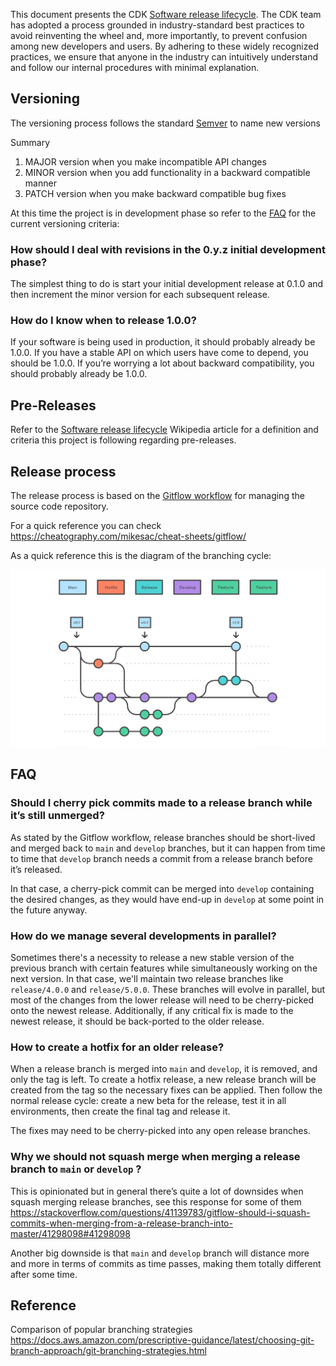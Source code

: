 This document presents the CDK [Software release lifecycle](https://simple.wikipedia.org/wiki/Software_release_life_cycle). The CDK team has adopted a process grounded in industry-standard best practices to avoid reinventing the wheel and, more importantly, to prevent confusion among new developers and users. By adhering to these widely recognized practices, we ensure that anyone in the industry can intuitively understand and follow our internal procedures with minimal explanation.

## Versioning

The versioning process follows the standard [Semver](https://semver.org/) to name new versions

Summary 

1. MAJOR version when you make incompatible API changes
2. MINOR version when you add functionality in a backward compatible manner
3. PATCH version when you make backward compatible bug fixes

At this time the project is in development phase so refer to the [FAQ](https://semver.org/#faq) for the current versioning criteria:

### How should I deal with revisions in the 0.y.z initial development phase?

The simplest thing to do is start your initial development release at 0.1.0 and then increment the minor version for each subsequent release.

### How do I know when to release 1.0.0?

If your software is being used in production, it should probably already be 1.0.0. If you have a stable API on which users have come to depend, you should be 1.0.0. If you’re worrying a lot about backward compatibility, you should probably already be 1.0.0.

## Pre-Releases

Refer to the [Software release lifecycle](https://simple.wikipedia.org/wiki/Software_release_life_cycle) Wikipedia article for a definition and criteria this project is following regarding pre-releases.

## Release process

The release process is based on the [Gitflow workflow](https://www.atlassian.com/git/tutorials/comparing-workflows/gitflow-workflow) for managing the source code repository.

For a quick reference you can check https://cheatography.com/mikesac/cheat-sheets/gitflow/

As a quick reference this is the diagram of the branching cycle:

![image.png](assets/gitflow.png)

## FAQ

### Should I cherry pick commits made to a release branch while it’s still unmerged?

As stated by the Gitflow workflow, release branches should be short-lived and merged back to `main` and `develop` branches, but it can happen from time to time that `develop` branch needs a commit from a release branch before it’s released.

In that case, a cherry-pick commit can be merged into `develop` containing the desired changes, as they would have end-up in `develop` at some point in the future anyway.

### How do we manage several developments in parallel?

Sometimes there's a necessity to release a new stable version of the previous branch with certain features while simultaneously working on the next version. In that case, we'll maintain two release branches like `release/4.0.0` and `release/5.0.0`. These branches will evolve in parallel, but most of the changes from the lower release will need to be cherry-picked onto the newest release. Additionally, if any critical fix is made to the newest release, it should be back-ported to the older release.

### How to create a hotfix for an older release?

When a release branch is merged into `main` and `develop`, it is removed, and only the tag is left. To create a hotfix release, a new release branch will be created from the tag so the necessary fixes can be applied. Then follow the normal release cycle: create a new beta for the release, test it in all environments, then create the final tag and release it.

The fixes may need to be cherry-picked into any open release branches.

### Why we should not squash merge when merging a release branch to `main` or `develop` ?

This is opinionated but in general there’s quite a lot of downsides when squash merging release branches, see this response for some of them https://stackoverflow.com/questions/41139783/gitflow-should-i-squash-commits-when-merging-from-a-release-branch-into-master/41298098#41298098

Another big downside is that `main` and `develop` branch will distance more and more in terms of commits as time passes, making them totally different after some time.

## Reference

Comparison of popular branching strategies https://docs.aws.amazon.com/prescriptive-guidance/latest/choosing-git-branch-approach/git-branching-strategies.html
